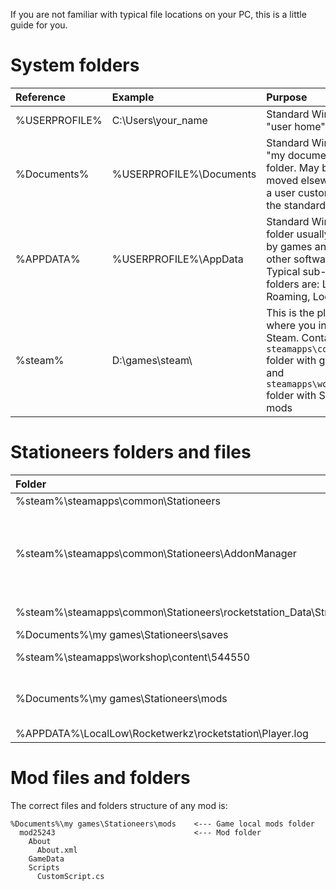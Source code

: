 
If you are not familiar with typical file locations on your PC, this is a little guide for you.

# System folders

| Reference | Example | Purpose |
| :--- | :--- | :--- |
| %USERPROFILE% | C:\Users\your_name | Standard Windows "user home" folder |
| %Documents% | %USERPROFILE%\Documents | Standard Windows "my documents" folder. May be moved elsewhere if a user customized the standard setup |
| %APPDATA% | %USERPROFILE%\AppData | Standard Windows folder usually used by games and other software. Typical sub-folders are: Local, Roaming, LocalLow |
| %steam% | D:\games\steam\ | This is the place where you install Steam. Contains `steamapps\common` folder with games and `steamapps\workshop` folder with Steam mods |

# Stationeers folders and files

| Folder | Purpose |
| :--- | :--- |
| %steam%\steamapps\common\Stationeers | Main game files |
| %steam%\steamapps\common\Stationeers\AddonManager | Stationeers.Addons installation folders. Contains `AddonsCacheTemp` and `AddonsCache` you may need to clear sometimes |
| %steam%\steamapps\common\Stationeers\rocketstation_Data\StreamingAssets\version.ini| This file contains the game version |
| %Documents%\my games\Stationeers\saves | Game save files |
| %steam%\steamapps\workshop\content\544550 | Game Steam Workshop mods |
| %Documents%\my games\Stationeers\mods | Game local mods - when you need mods not from Steam Workshop |
| %APPDATA%\LocalLow\Rocketwerkz\rocketstation\Player.log | Game log file | 

# Mod files and folders

The correct files and folders structure of any mod is:
```
%Documents%\my games\Stationeers\mods    <--- Game local mods folder
  mod25243                               <--- Mod folder
    About 
      About.xml
    GameData
    Scripts
      CustomScript.cs
```
